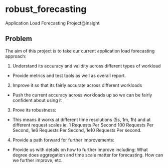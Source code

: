 # robust_forecasting
Application Load Forecasting Project@Insight
## Problem
The aim of this project is to take our current application load forecasting approach: 
1. Understand its accuracy and validity  across different types of workload
- Provide metrics and test tools as well as overall report.
2. Improve it so that its fairly accurate  across different workloads
- Push the current accuracy across workloads up so we can be fairly confident
about using it
3. Prove its robustness: 
- This means it works at different time resolutions (5s, 1m, 1h) and at different request scales ie. 1 Requests Per Second 100 Requests Per Second, 1e6 Requests Per Second, 1e10 Requests Per second.
4. Provide a  path forward  for further improvements: 
- Provide us with details on how to further improve including: What degree does
aggregation and time scale matter for forecasting. How can we further improve, etc.

